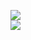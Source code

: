 [![](https://img.shields.io/badge/Made%20With-Github%20Spray-lightgrey.svg?style=for-the-badge&logo=github)](https://github.com/Annihil/github-spray#24668)  
[![](https://i.imgur.com/2DrTn0Z.gif)](https://github.com/Annihil/github-spray)